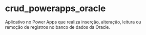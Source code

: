 # crud_powerapps_oracle
Aplicativo no Power Apps que realiza inserção, alteração, leitura ou remoção de registros no banco de dados da Oracle.
